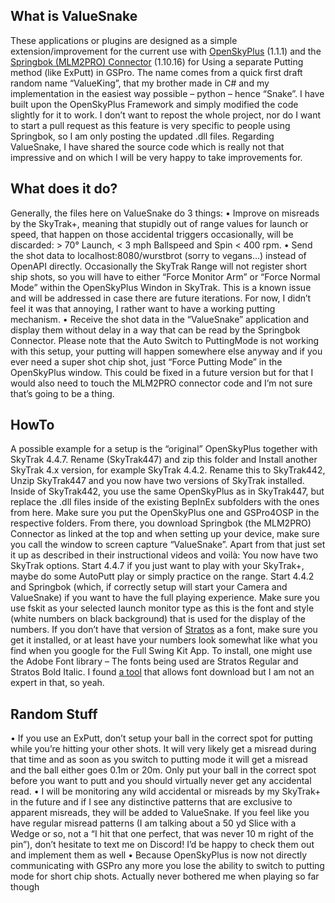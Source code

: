## What is ValueSnake
These applications or plugins are designed as a simple extension/improvement for the current use with [OpenSkyPlus](https://github.com/OpenSkyPlus/OpenSkyPlus) (1.1.1) and the [Springbok (MLM2PRO) Connector](https://github.com/springbok/MLM2PRO-GSPro-Connector) (1.10.16) for Using a separate Putting method (like ExPutt) in GSPro.
The name comes from a quick first draft random name “ValueKing”, that my brother made in C# and my implementation in the easiest way possible – python – hence “Snake”.
I have built upon the OpenSkyPlus Framework and simply modified the code slightly for it to work. I don’t want to repost the whole project, nor do I want to start a pull request as this feature is very specific to people using Springbok, so I am only posting the updated .dll files. Regarding ValueSnake, I have shared the source code which is really not that impressive and on which I will be very happy to take improvements for.

## What does it do?
Generally, the files here on ValueSnake do 3 things:
•	Improve on misreads by the SkyTrak+, meaning that stupidly out of range values for launch or speed, that happen on those accidental triggers occasionally, will be discarded: > 70° Launch, < 3 mph Ballspeed and Spin < 400 rpm.
•	Send the shot data to localhost:8080/wurstbrot (sorry to vegans…) instead of OpenAPI directly. Occasionally the SkyTrak Range will not register short ship shots, so you will have to either “Force Monitor Arm” or “Force Normal Mode” within the OpenSkyPlus Windon in SkyTrak. This is a known issue and will be addressed in case there are future iterations. For now, I didn’t feel it was that annoying, I rather want to have a working putting mechanism.
•	Receive the shot data in the “ValueSnake” application and display them without delay in a way that can be read by the Springbok Connector.
Please note that the Auto Switch to PuttingMode is not working with this setup, your putting will happen somewhere else anyway and if you ever need a super shot chip shot, just “Force Putting Mode” in the OpenSkyPlus window. This could be fixed in a future version but for that I would also need to touch the MLM2PRO connector code and I’m not sure that’s going to be a thing.

## HowTo
A possible example for a setup is the “original” OpenSkyPlus together with SkyTrak 4.4.7. Rename (SkyTrak447) and zip this folder and Install another SkyTrak 4.x version, for example SkyTrak 4.4.2. Rename this to SkyTrak442, Unzip SkyTrak447 and you now have two versions of SkyTrak installed. Inside of SkyTrak442, you use the same OpenSkyPlus as in SkyTrak447, but replace the .dll files inside of the existing BepInEx subfolders with the ones from here. Make sure you put the OpenSkyPlus one and GSPro4OSP in the respective folders.
From there, you download Springbok (the MLM2PRO) Connector as linked at the top and when setting up your device, make sure you call the window to screen capture “ValueSnake”. Apart from that just set it up as described in their instructional videos and voilà:
You now have two SkyTrak options. Start 4.4.7 if you just want to play with your SkyTrak+, maybe do some AutoPutt play or simply practice on the range. Start 4.4.2 and Springbok (which, if correctly setup will start your Camera and ValueSnake) if you want to have the full playing experience.
Make sure you use fskit as your selected launch monitor type as this is the font and style (white numbers on black background) that is used for the display of the numbers. If you don’t have that version of [Stratos](https://fonts.adobe.com/fonts/stratos) as a font, make sure you get it installed, or at least have your numbers look somewhat like what you find when you google for the Full Swing Kit App.
To install, one might use the Adobe Font library – The fonts being used are Stratos Regular and Stratos Bold Italic. I found [a tool](https://badnoise.net/TypeRip/) that allows font download but I am not an expert in that, so yeah.

## Random Stuff
•	If you use an ExPutt, don’t setup your ball in the correct spot for putting while you’re hitting your other shots. It will very likely get a misread during that time and as soon as you switch to putting mode it will get a misread and the ball either goes 0.1m or 20m. Only put your ball in the correct spot before you want to putt and you should virtually never get any accidental read.
•	I will be monitoring any wild accidental or misreads by my SkyTrak+ in the future and if I see any distinctive patterns that are exclusive to apparent misreads, they will be added to ValueSnake. If you feel like you have regular misread patterns (I am talking about a 50 yd Slice with a Wedge or so, not a “I hit that one perfect, that was never 10 m right of the pin”), don’t hesitate to text me on Discord! I’d be happy to check them out and implement them as well
•	Because OpenSkyPlus is now not directly communicating with GSPro any more you lose the ability to switch to putting mode for short chip shots. Actually never bothered me when playing so far though
